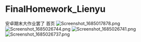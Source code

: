 # FinalHomework_Lienyu
安卓期末大作业罢了
首页
![Screenshot_1685017878.png](http://image.kypeople.cn/WoiBma.png)
![Screenshot_1685026744.png](http://image.kypeople.cn/wu3exC.png)
![Screenshot_1685026741.png](http://image.kypeople.cn/znNpls.png)
![Screenshot_1685026737.png](http://image.kypeople.cn/rxcQRD.png)
